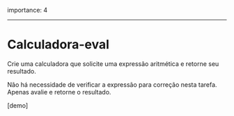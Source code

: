 importance: 4

---

# Calculadora-eval

Crie uma calculadora que solicite uma expressão aritmética e retorne seu resultado.

Não há necessidade de verificar a expressão para correção nesta tarefa. Apenas avalie e retorne o resultado.

[demo]
